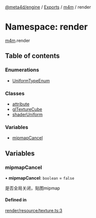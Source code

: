 [@meta4d/engine](../README.md) / [Exports](../modules.md) / [m4m](m4m.md) / render

# Namespace: render

[m4m](m4m.md).render

## Table of contents

### Enumerations

- [UniformTypeEnum](../enums/m4m.render.UniformTypeEnum.md)

### Classes

- [attribute](../classes/m4m.render.attribute.md)
- [glTextureCube](../classes/m4m.render.glTextureCube.md)
- [shaderUniform](../classes/m4m.render.shaderUniform.md)

### Variables

- [mipmapCancel](m4m.render.md#mipmapcancel)

## Variables

### mipmapCancel

• **mipmapCancel**: `boolean` = `false`

是否全局关闭，贴图mipmap

#### Defined in

[render/resource/texture.ts:3](https://github.com/meta4d-me/meta4d-engine/blob/cf6bfe6/src/render/resource/texture.ts#L3)
